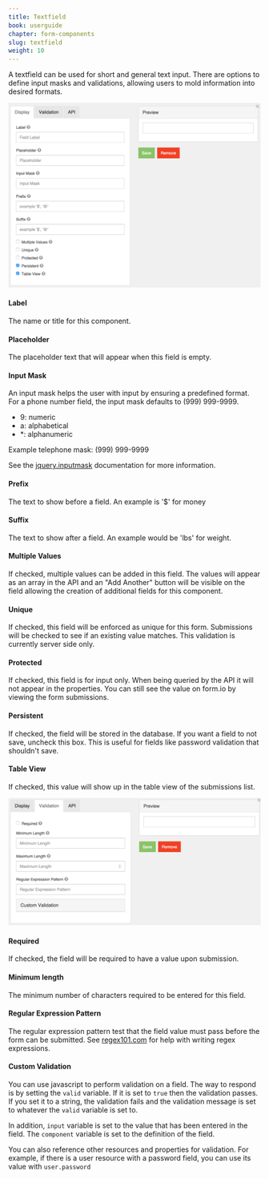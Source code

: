 ```yaml
---
title: Textfield
book: userguide
chapter: form-components
slug: textfield
weight: 10
---
```

A textfield can be used for short and general text input. There are options to define input masks and validations, allowing users to mold information into desired formats.

![](/assets/img/textfield-display.png)

#### Label

The name or title for this component.

#### Placeholder

The placeholder text that will appear when this field is empty.

#### Input Mask

An input mask helps the user with input by ensuring a predefined format. For a phone number field, the input mask defaults to (999) 999-9999.

 - 9: numeric
 - a: alphabetical
 - *: alphanumeric

Example telephone mask: (999) 999-9999

See the [jquery.inputmask](https://github.com/RobinHerbots/jquery.inputmask) documentation for more information.

#### Prefix

The text to show before a field. An example is '$' for money

#### Suffix

The text to show after a field. An example would be 'lbs' for weight.

#### Multiple Values

If checked, multiple values can be added in this field. The values will appear as an array in the API and an "Add Another" button will be visible on the field allowing the creation of additional fields for this component. 

#### Unique

If checked, this field will be enforced as unique for this form. Submissions will be checked to see if an existing value matches. This validation is currently server side only.

#### Protected

If checked, this field is for input only. When being queried by the API it will not appear in the properties. You can still see the value on form.io by viewing the form submissions.

#### Persistent

If checked, the field will be stored in the database. If you want a field to not save, uncheck this box. This is useful for fields like password validation that shouldn't save.

#### Table View

If checked, this value will show up in the table view of the submissions list.

![](/assets/img/textfield-validation.png)

#### Required

If checked, the field will be required to have a value upon submission.

#### Minimum length

The minimum number of characters required to be entered for this field.

#### Regular Expression Pattern

The regular expression pattern test that the field value must pass before the form can be submitted. See [regex101.com](https://regex101.com) for help with writing regex expressions.

#### Custom Validation

You can use javascript to perform validation on a field. The way to respond is by setting the `valid` variable. If it is set to `true` then the validation passes. If you set it to a string, the validation fails and the validation message is set to whatever the `valid` variable is set to.


In addition, `input` variable is set to the value that has been entered in the field. The `component` variable is set to the definition of the field.


You can also reference other resources and properties for validation. For example, if there is a user resource with a password field, you can use its value with `user.password`


